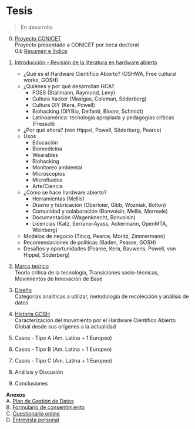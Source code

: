 # Tesis 

> En desarrollo

0. [Proyecto CONICET](tesis/proyecto_ES.md)    
    Proyecto presentado a CONICET por beca doctoral     
        0.b [Resumen e Índice](tesis/0_resumen.md)
    
1. [Introducción - Revisión de la literatura en hardware abierto](tesis/1_introduccion.md)     
   
    - ¿Qué es el Hardware Científico Abierto? (OSHWA, Free cultural works, GOSH)
    - ¿Quiénes y por qué desarrollan HCA?
        - FOSS (Stallmann, Raymond, Levy) 
        - Cultura hacker (Maxigas, Coleman, Söderberg) 
        - Cultura DIY (Kera, Powell)
        - Biohacking (DIYBio, Delfanti, Bloom, Schmidt)
        - Latinoamérica: tecnología apropiada y pedagogías críticas (Fressoli)
    - ¿Por qué ahora? (von Hippel, Powell, Söderberg, Pearce)
    - Usos
        - Educación 
        - Biomedicina
        - Wearables
        - Biohacking
        - Monitoreo ambiental
        - Microscopios
        - Microfluidos
        - Arte/Ciencia        
    - ¿Cómo se hace hardware abierto?
        - Herramientas (Mellis)
        - Diseño y fabricación (Oberloier, Gibb, Wozniak, Bolton)
        - Comunidad y colaboración (Bonvoisin, Mellis, Morreale)
        - Documentación (Wagenknecht, Bonvoisin)
        - Licencias (Katz, Serrano-Ayass, Ackermann, OpenMTA, Weinberg)
    - Modelos de negocio (Tincq, Pearce, Moritz, Zimmermann)
    - Recomendaciones de políticas (Baden, Pearce, GOSH)
    - Desafíos y oportunidades (Pearce, Kera, Bauwens, Powell, von Hippel, Söderberg)

        
    
2. [Marco teórico](tesis/2_marcoteorico.md)    
    Teoría crítica de la tecnología, Transiciones socio-técnicas, Movimientos de Innovación de Base    

3. [Diseño](tesis/3_disenio.md)    
    Categorías analíticas a utilizar, metodología de recolección y análisis de datos
    
4. [Historia GOSH](tesis/5_historiagosh.md)    
    Caracterización del movimiento por el Hardware Científico Abierto Global desde sus orígenes a la actualidad

5. Casos - Tipo A (Am. Latina + 1 Europeo)

6. Casos - Tipo B (Am. Latina + 1 Europeo)

7. Casos - Tipo C (Am. Latina + 1 Europeo)

8. Análisis y Discusión

9. Conclusiones 

**Anexos**    
A. [Plan de Gestión de Datos](tesis/anexos/pgd.md)    
B. [Formulario de consentimiento](tesis/anexos/consentform.md)    
C. [Cuestionario online](tesis/anexos/cuestionario_online.md)    
D. [Entrevista personal](tesis/anexos/semiestructurada.md)    

    



